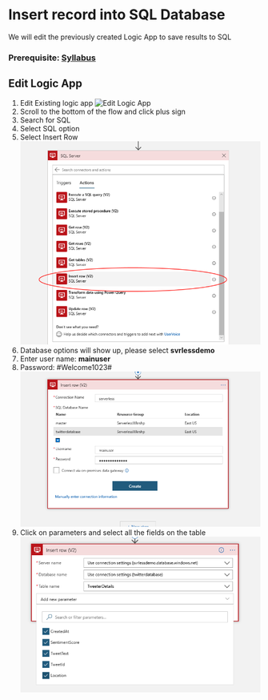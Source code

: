 # Insert record into SQL Database

We will edit the previously created Logic App to save results to SQL

### Prerequisite: [Syllabus](./readme.md)

## Edit Logic App
1. Edit Existing logic app
![Edit Logic App](media/38-edit-logic-app.pmg)
1. Scroll to the bottom of the flow and click plus sign
1. Search for SQL
1. Select SQL option
1. Select Insert Row
![Select Insert Row](media/39-select-insert-row.png)
1. Database options will show up, please select **svrlessdemo**
1. Enter user name: **mainuser**
1. Password: #Welcome1023#
![Configure connection](media/40-configure-sql-connection.png)
1. Click on parameters and select all the fields on the table
![Final configuration](media/41-final-sql-configuration.png)
